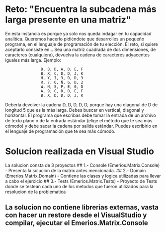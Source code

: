 # Reto: "Encuentra la subcadena más larga presente en una matriz"

En esta instancia es porque ya solo nos queda indagar en tu capacidad analítica. Queremos
hacerlo pidiéndote que desarrolles un pequeño programa, en el lenguaje de programación de
tu elección.
El reto, si quiere aceptarlo consiste en...
Sea una matriz cuadrada de dos dimensiones, de caracteres (cualquiera), devuelva la cadena
de caracteres adyacentes iguales más larga.
Ejemplo:

					B, B, D, A, D, E, F
					B, X, C, D, D, J, K
					H, Y, I, 3, D, D, 3
					R, 7, O, Ñ, G, D, 2
					W, N, S, P, E, 0, D
					A, 9, C, D, D, E, F
					B, X, D, D, D, J, K

Debería devolver la cadena D, D, D, D, D, porque hay una diagonal de
D de longitud 5 que es la más larga.
Debes buscar en vertical, diagonal y horizontal.
El programa que escribas debe tomar la entrada de un archivo de texto plano o de la entrada
estándar (elige el método que te sea más cómodo) y debe sacar la cadena por salida estándar.
Puedes escribirlo en el lenguaje de programación que te sea más cómodo.

# Solucion realizada en Visual Studio
La solucion consta de 3 proyectos
	## 1.- Console (Emerios.Matrix.Console) - Presenta la solucion de la matrix antes mencionada.
	## 2.- Domain  (Emerios.Matrix.Domain)  - Contiene las clases y logica utilizadas para llevar a cabo el ejercicio
	## 3.- Tests   (Emerios.Matrix.Tests)   - Proyecto de Tests donde se testean cada uno de los metodos que fueron utilizados para la resolucion de la problematica

## La solucion no contiene librerias externas, vasta con hacer un restore desde el VisualStudio y compilar, ejecutar el Emerios.Matrix.Console